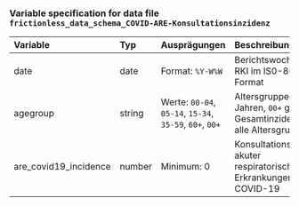 ### Variable specification for data file `frictionless_data_schema_COVID-ARE-Konsultationsinzidenz`

| Variable              | Typ    | Ausprägungen                                            | Beschreibung                                                                       |
|:----------------------|:-------|:--------------------------------------------------------|:-----------------------------------------------------------------------------------|
| date                  | date   | Format: `%Y-W%W`                                        | Berichtswoche des RKI im IS0-8601 Format                                           |
| agegroup              | string | Werte: `00-04`, `05-14`, `15-34`, `35-59`, `60+`, `00+` | Altersgruppen in Jahren, `00+` gibt die Gesamtinzidenz über alle Altersgruppen an. |
| are_covid19_incidence | number | Minimum: 0                                              | Konsultationsinzidenz akuter respiratorischer Erkrankungen mit COVID-19            |


